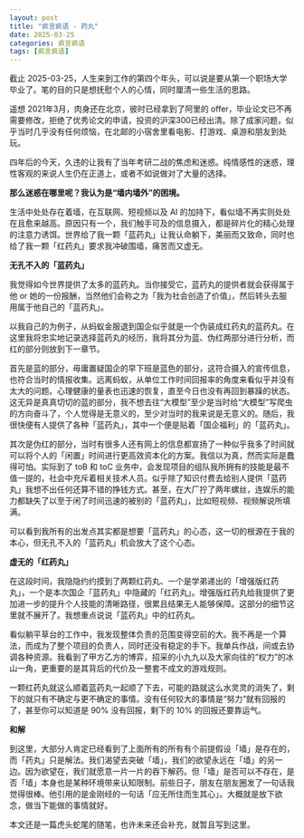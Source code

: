 ```yaml
---
layout: post
title: "疯言疯语 - 药丸"
date: 2025-03-25
categories: 疯言疯语
tags: [疯言疯语]
---
```

截止 2025-03-25，人生来到工作的第四个年头，可以说是要从第一个职场大学毕业了。笔的目的只是想抚慰个人的心情，同时厘清一些生活的思路。

遥想 2021年3月，肉身还在北京，彼时已经拿到了阿里的 offer，毕业论文已不再需要修改，拒绝了优秀论文的申请，投资的沪深300已经出清。除了成家问题，似乎当时几乎没有任何烦恼，在北邮的小宿舍里看电影、打游戏、桌游和朋友到处玩。

四年后的今天，久违的让我有了当年考研二战的焦虑和迷惑。纯情感性的迷惑，理性客观的来说人生仍在正道上，或者不如说做对了大量的选择。

**那么迷惑在哪里呢？我认为是“墙内墙外”的困境。**

生活中处处存在着墙，在互联网、短视频以及 AI 的加持下，看似墙不再实则处处在且愈来越高。原因只有一个，我们触手可及的信息摄入，都是碎片化的精心处理的注意力诱饵。世界给了我一颗「蓝药丸」让我认命躺下，美丽而又致命，同时也给了我一颗「红药丸」要求我冲破围墙，痛苦而又虚无。

**无孔不入的「蓝药丸」**

我觉得如今世界提供了太多的蓝药丸。当你接受它，蓝药丸的提供者就会获得属于他 or 她的一份报酬，当然他们会称之为「我为社会创造了价值」，然后转头去服用属于他自己的「蓝药丸」。

以我自己的为例子，从蚂蚁金服退到国企似乎就是一个伪装成红药丸的蓝药丸。在这里我将忠实地记录选择蓝药丸的经历，我将其分为蓝、伪红两部分进行分析，而红的部分则放到下一章节。

首先是蓝的部分，毋庸置疑国企的早下班是蓝色的部分，这符合摄入的宣传信息，也符合当时的情报收集。远离蚂蚁，从单位工作时间回报率的角度来看似乎并没有太大的问题。心理健康的量表也迅速的恢复，直至今日也没有再回到暴躁的状态。这无异是真真切切的蓝的部分，我不想去往“大模型”至少是当时给“大模型”写爬虫的方向奋斗了，个人觉得是无意义的，至少对当时的我来说是无意义的。随后，我很快便有人提供了各种「蓝药丸」，其中一个便是贴着「国企福利」的「蓝药丸」。

其次是伪红的部分，当时有很多人还有网上的信息都宣扬了一种似乎我多了时间就可以将个人的「闲置」时间进行更高效资本化的方案。我信以为真，然而实际是蠢得可怕。实际到了 toB 和 toC 业务中，会发现项目的组队我所拥有的技能是最不值一提的，社会中充斥着相关技术人员。似乎除了知识付费去给别人提供「蓝药丸」我想不出任何还算不错的挣钱方式。甚至，在大厂拧了两年螺丝，连娱乐的能力都缺失了以至于闲了时间迅速的被别的「蓝药丸」，比如短视频、视频解说所填满。

可以看到我所有的出发点其实都是想要「蓝药丸」的心态，这一切的根源在于我的本心，但无孔不入的「蓝药丸」机会放大了这个心态。

**虚无的「红药丸」**

在这段时间，我隐隐约约摸到了两颗红药丸、一个是学弟递出的「增强版红药丸」，一个是本次国企「蓝药丸」中隐藏的「红药丸」。增强版红药丸给我提供了更加进一步的提升个人技能的清晰路径，很累且结果无人能够保障。这部分的细节这里就不展开了。我想重点说说「蓝药丸」中的红药丸。

看似躺平草台的工作中，我发现整体负责的范围变得空前的大。我不再是一个算法，而成为了整个项目的负责人，同时还没有稳定的手下。我单兵作战，间或去协调各种资源。我看到了甲方乙方的博弈，招采的小九九以及大家向往的“权力”的冰山一角，更重要的是其背后的代价及一整套不成文的游戏规则。

一颗红药丸就这么顺着蓝药丸一起顺了下去，可能的路就这么水灵灵的消失了，剩下的就只有不确定与更不确定的事情。没有任何较大的事情是“努力”就有回报的了，甚至你可以知道是 90% 没有回报，剩下的 10% 的回报还要靠运气。

**和解**

到这里，大部分人肯定已经看到了上面所有的所有有个前提假设「墙」是存在的，而「药丸」只是解法。我们渴望去突破「墙」，我们的欲望永远在「墙」的另一边。因为欲望在，我们就愿意一片一片的吞下解药。但「墙」是否可以不存在，是否「墙」本身也是某种环境带来认知限制。前些日子，朋友在朋友圈发了一句话我觉得很棒。他引用的是金刚经的一句话「应无所住而生其心」。大概就是放下欲念，做当下能做的事情就好。

本文还是一篇虎头蛇尾的随笔，也许未来还会补充，就暂且写到这里。
